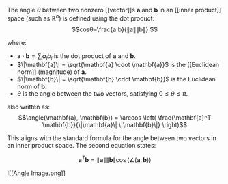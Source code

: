 The angle $\theta$ between two nonzero [[vector]]s $\mathbf{a}$ and $\mathbf{b}$ in an [[inner product]] space (such as $\mathbb{R}^n$) is defined using the dot product:
$$cosθ=\frac{a⋅b}{∥a∥∥b∥} $$

where:

- $\mathbf{a} \cdot \mathbf{b} = \sum_{i} a_i b_i$ is the dot product of $\mathbf{a}$ and $\mathbf{b}$.
- $\|\mathbf{a}\| = \sqrt{\mathbf{a} \cdot \mathbf{a}}$ is the [[Euclidean norm]] (magnitude) of $\mathbf{a}$.
- $\|\mathbf{b}\| = \sqrt{\mathbf{b} \cdot \mathbf{b}}$​ is the Euclidean norm of $\mathbf{b}$.
- $\theta$ is the angle between the two vectors, satisfying $0 \leq \theta \leq \pi$.

also written as:
$$\angle(\mathbf{a}, \mathbf{b}) = \arccos \left( \frac{\mathbf{a}^T \mathbf{b}}{\|\mathbf{a}\| \|\mathbf{b}\|} \right)$$

This aligns with the standard formula for the angle between two vectors in an inner product space. The second equation states:

$$\mathbf{a}^T \mathbf{b} = \|\mathbf{a}\| \|\mathbf{b}\| \cos(\angle(\mathbf{a}, \mathbf{b}))$$

![[Angle Image.png]]